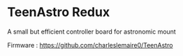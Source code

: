# TeenAstro Redux
 A small but efficient controller board for astronomic mount

Firmware : https://github.com/charleslemaire0/TeenAstro
